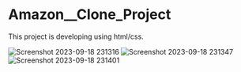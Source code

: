 # Amazon__Clone_Project
This project is developing using html/css. 



![Screenshot 2023-09-18 231316](https://github.com/smalik12a/Amazon__Clone_Project/assets/120736845/862c36a5-d165-4dcf-85a3-c072a3e462b5)
![Screenshot 2023-09-18 231347](https://github.com/smalik12a/Amazon__Clone_Project/assets/120736845/e885e6f7-e83e-4a5f-abd9-08b54bef0992)
![Screenshot 2023-09-18 231401](https://github.com/smalik12a/Amazon__Clone_Project/assets/120736845/cc936058-793b-4631-820b-92dcb828eb9f)
